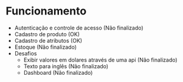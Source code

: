 # Funcionamento

- Autenticação e controle de acesso (Não finalizado)
- Cadastro de produto (OK)
- Cadastro de atributos (OK)
- Estoque (Não finalizado)
- Desafios
  - Exibir valores em dolares através de uma api (Não finalizado)
  - Texto para inglês (Não finalizado)
  - Dashboard (Não finalizado)
